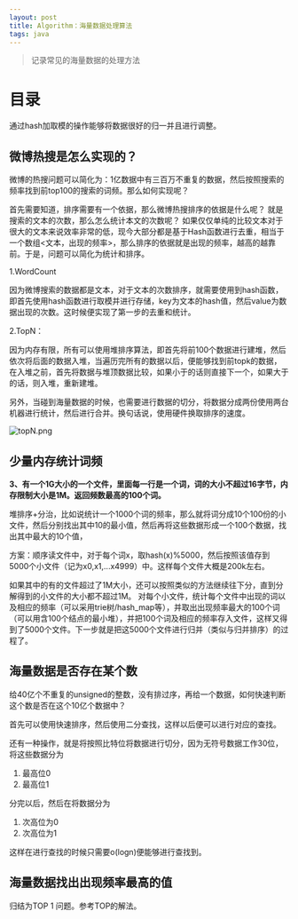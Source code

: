 ```yaml
---
layout: post
title: Algorithm：海量数据处理算法
tags: java
---
```


> 记录常见的海量数据的处理方法

#  目录

通过hash加取模的操作能够将数据很好的归一并且进行调整。


## 微博热搜是怎么实现的？

微博的热搜问题可以简化为：1亿数据中有三百万不重复的数据，然后按照搜索的频率找到前top100的搜索的词频。那么如何实现呢？

首先需要知道，排序需要有一个依据，那么微博热搜排序的依据是什么呢？ 就是搜索的文本的次数，那么怎么统计本文的次数呢？ 如果仅仅单纯的比较文本对于很大的文本来说效率非常的低，现今大部分都是基于Hash函数进行去重，相当于一个数组<文本，出现的频率>，那么排序的依据就是出现的频率，越高的越靠前。于是，问题可以简化为统计和排序。

1.WordCount

因为微博搜索的数据都是文本，对于文本的次数排序，就需要使用到hash函数，即首先使用hash函数进行取模并进行存储，key为文本的hash值，然后value为数据出现的次数。这时候便实现了第一步的去重和统计。

2.TopN：

因为内存有限，所有可以使用堆排序算法，即首先将前100个数据进行建堆，然后依次将后面的数据入堆，当遍历完所有的数据以后，便能够找到前topk的数据，在入堆之前，首先将数据与堆顶数据比较，如果小于的话则直接下一个，如果大于的话，则入堆，重新建堆。

另外，当碰到海量数据的时候，也需要进行数据的切分，将数据分成两份使用两台机器进行统计，然后进行合并。换句话说，使用硬件换取排序的速度。

![topN.png](https://pic.tyzhang.top/images/2020/09/29/topN.png)

## 少量内存统计词频

**3、有一个1G大小的一个文件，里面每一行是一个词，词的大小不超过16字节，内存限制大小是1M。返回频数最高的100个词。**

堆排序+分治，比如说统计一个1000个词的频率，那么就将词分成10个100份的小文件，然后分别找出其中10的最小值，然后再将这些数据形成一个100个数据，找出其中最大的10个值，

方案：顺序读文件中，对于每个词x，取hash(x)%5000，然后按照该值存到5000个小文件（记为x0,x1,...x4999）中。这样每个文件大概是200k左右。

如果其中的有的文件超过了1M大小，还可以按照类似的方法继续往下分，直到分解得到的小文件的大小都不超过1M。
对每个小文件，统计每个文件中出现的词以及相应的频率（可以采用trie树/hash_map等），并取出出现频率最大的100个词（可以用含100个结点的最小堆），并把100个词及相应的频率存入文件，这样又得到了5000个文件。下一步就是把这5000个文件进行归并（类似与归并排序）的过程了。

## 海量数据是否存在某个数

给40亿个不重复的unsigned的整数，没有排过序，再给一个数据，如何快速判断这个数是否在这个10亿个数据中？

首先可以使用快速排序，然后使用二分查找，这样以后便可以进行对应的查找。

还有一种操作，就是将按照比特位将数据进行切分，因为无符号数据工作30位，将这些数据分为

1. 最高位0
2. 最高位1

分完以后，然后在将数据分为

1. 次高位为0
2. 次高位为1

这样在进行查找的时候只需要o(logn)便能够进行查找到。

## 海量数据找出出现频率最高的值

归结为TOP 1 问题。参考TOP的解法。

